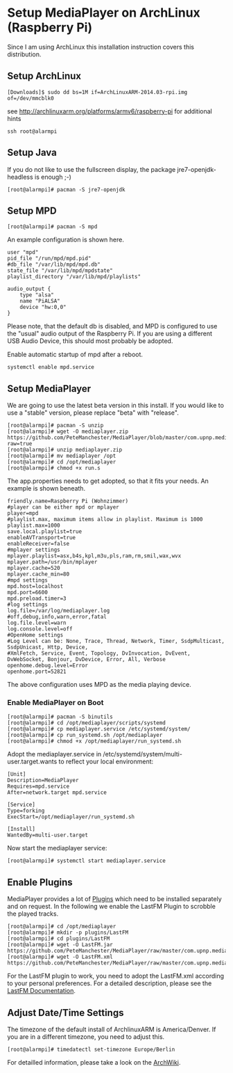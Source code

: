 # Setup MediaPlayer on ArchLinux (Raspberry Pi)

Since I am using ArchLinux this installation instruction covers this distribution.

## Setup ArchLinux

```
[Downloads]$ sudo dd bs=1M if=ArchLinuxARM-2014.03-rpi.img of=/dev/mmcblk0
```

see http://archlinuxarm.org/platforms/armv6/raspberry-pi for additional hints

```
ssh root@alarmpi
```

## Setup Java

If you do not like to use the fullscreen display, the package jre7-openjdk-headless
is enough ;-)

```
[root@alarmpi]# pacman -S jre7-openjdk
```

## Setup MPD

```
[root@alarmpi]# pacman -S mpd
```

An example configuration is shown here.

```
user "mpd"
pid_file "/run/mpd/mpd.pid"
#db_file "/var/lib/mpd/mpd.db"
state_file "/var/lib/mpd/mpdstate"
playlist_directory "/var/lib/mpd/playlists"

audio_output {
    type "alsa"
    name "PiALSA"
    device "hw:0,0"
}
```

Please note, that the default db is disabled, and MPD is configured to use the
"usual" audio output of the Raspberry Pi. If you are using a different USB
Audio Device, this should most probably be adopted.

Enable automatic startup of mpd after a reboot.

```
systemctl enable mpd.service
```

## Setup MediaPlayer

We are going to use the latest beta version in this install. If you would like to
use a "stable" version, please replace "beta" with "release".

```
[root@alarmpi]# pacman -S unzip
[root@alarmpi]# wget -O mediaplayer.zip https://github.com/PeteManchester/MediaPlayer/blob/master/com.upnp.mediaplayer/download/beta/mediaplayer.zip?raw=true
[root@alarmpi]# unzip mediaplayer.zip
[root@alarmpi]# mv mediaplayer /opt
[root@alarmpi]# cd /opt/mediaplayer
[root@alarmpi]# chmod +x run.s
```

The app.properties needs to get adopted, so that it fits your needs. An example is
shown beneath.

```
friendly.name=Raspberry Pi (Wohnzimmer)
#player can be either mpd or mplayer
player=mpd
#playlist.max, maximum items allow in playlist. Maximum is 1000
playlist.max=1000
save.local.playlist=true
enableAVTransport=true
enableReceiver=false
#mplayer settings
mplayer.playlist=asx,b4s,kpl,m3u,pls,ram,rm,smil,wax,wvx
mplayer.path=/usr/bin/mplayer
mplayer.cache=520
mplayer.cache_min=80
#mpd settings
mpd.host=localhost
mpd.port=6600
mpd.preload.timer=3
#log settings
log.file=/var/log/mediaplayer.log
#off,debug,info,warn,error,fatal
log.file.level=warn
log.console.level=off
#OpenHome settings
#Log Level can be: None, Trace, Thread, Network, Timer, SsdpMulticast, SsdpUnicast, Http, Device,
#XmlFetch, Service, Event, Topology, DvInvocation, DvEvent, DvWebSocket, Bonjour, DvDevice, Error, All, Verbose
openhome.debug.level=Error
openhome.port=52821
```

The above configuration uses MPD as the media playing device.

### Enable MediaPlayer on Boot

```
[root@alarmpi]# pacman -S binutils
[root@alarmpi]# cd /opt/mediaplayer/scripts/systemd
[root@alarmpi]# cp mediaplayer.service /etc/systemd/system/
[root@alarmpi]# cp run_systemd.sh /opt/mediaplayer
[root@alarmpi]# chmod +x /opt/mediaplayer/run_systemd.sh
```

Adopt the mediaplayer.service in /etc/systemd/system/multi-user.target.wants to
reflect your local environment:

```
[Unit]
Description=MediaPlayer
Requires=mpd.service
After=network.target mpd.service

[Service]
Type=forking
ExecStart=/opt/mediaplayer/run_systemd.sh

[Install]
WantedBy=multi-user.target
```

Now start the mediaplayer service:

```
[root@alarmpi]# systemctl start mediaplayer.service
```

## Enable Plugins

MediaPlayer provides a lot of [Plugins](https://github.com/PeteManchester/MediaPlayer/wiki)
which need to be installed separately and on request. In the following we enable the
LastFM Plugin to scrobble the played tracks.

```
[root@alarmpi]# cd /opt/mediaplayer
[root@alarmpi]# mkdir -p plugins/LastFM
[root@alarmpi]# cd plugins/LastFM
[root@alarmpi]# wget -O LastFM.jar https://github.com/PeteManchester/MediaPlayer/raw/master/com.upnp.mediaplayer/plugins/LastFM/LastFM.jar
[root@alarmpi]# wget -O LastFM.xml https://github.com/PeteManchester/MediaPlayer/raw/master/com.upnp.mediaplayer/plugins/LastFM/LastFM.xml
```

For the LastFM plugin to work, you need to adopt the LastFM.xml according to your
personal preferences. For a detailed description, please see the
[LastFM Documentation](https://github.com/PeteManchester/MediaPlayer/wiki/Plugins-LastFM).

## Adjust Date/Time Settings

The timezone of the default install of ArchlinuxARM is America/Denver. If you are
in a different timezone, you need to adjust this.

```
[root@alarmpi]# timedatectl set-timezone Europe/Berlin
```

For detailled information, please take a look on the [ArchWiki](https://wiki.archlinux.org/index.php/time).
